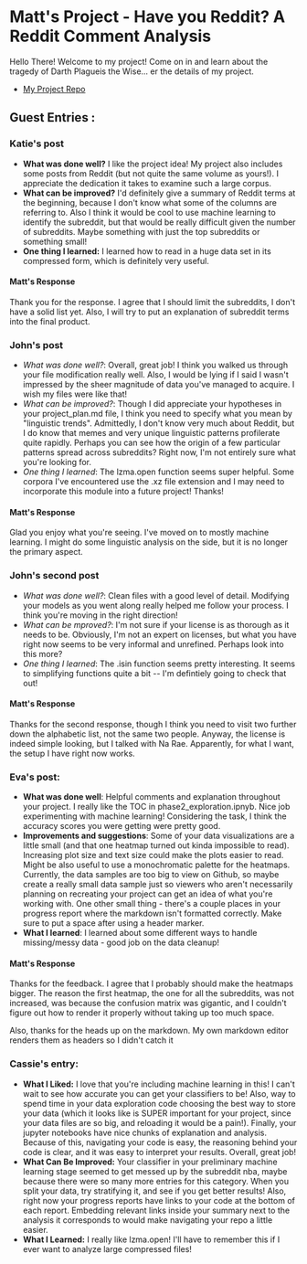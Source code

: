 # Matt's Project - Have you Reddit? A Reddit Comment Analysis
Hello There! Welcome to my project! Come on in and learn about the tragedy of Darth Plagueis the Wise... er the details of my project.

* [My Project Repo](https://github.com/Data-Science-for-Linguists-2019/Reddit-Comment-Analysis)

## Guest Entries :

### Katie's post
- **What was done well?** I like the project idea! My project also includes some posts from Reddit (but not quite the same volume as yours!). I appreciate the dedication it takes to examine such a large corpus.
- **What can be improved?** I'd definitely give a summary of Reddit terms at the beginning, because I don't know what some of the columns are referring to. Also I think it would be cool to use machine learning to identify the subreddit, but that would be really difficult given the number of subreddits. Maybe something with just the top subreddits or something small!
- **One thing I learned:** I learned how to read in a huge data set in its compressed form, which is definitely very useful.

#### Matt's Response
   
Thank you for the response. I agree that I should limit the subreddits, I don't have a solid list yet. Also, I will try to put an explanation of subreddit terms into the final product.

### John's post
- *What was done well?*: Overall, great job! I think you walked us through your file modification really well. Also, I would be lying if I said I wasn't impressed by the sheer magnitude of data you've managed to acquire. I wish my files were like that!
- *What can be improved?*: Though I did appreciate your hypotheses in your project_plan.md file, I think you need to specify what you mean by "linguistic trends". Admittedly, I don't know very much about Reddit, but I do know that memes and very unique linguistic patterns profilerate quite rapidly. Perhaps you can see how the origin of a few particular patterns spread across subreddits? Right now, I'm not entirely sure what you're looking for.
- *One thing I learned*: The lzma.open function seems super helpful. Some corpora I've encountered use the .xz file extension and I may need to incorporate this module into a future project! Thanks!

#### Matt's Response

Glad you enjoy what you're seeing. I've moved on to mostly machine learning. I might do some linguistic analysis on the side, but it is no longer the primary aspect.

### John's second post
- *What was done well?*: Clean files with a good level of detail. Modifying your models as you went along really helped me follow your process. I think you're moving in the right direction!
- *What can be mproved?*: I'm not sure if your license is as thorough as it needs to be. Obviously, I'm not an expert on licenses, but what you have right now seems to be very informal and
unrefined. Perhaps look into this more?
- *One thing I learned*: The .isin function seems pretty interesting. It seems to simplifying functions quite a bit -- I'm defintiely going to check that out!

#### Matt's Response

Thanks for the second response, though I think you need to visit two further down the alphabetic list, not the same two people. Anyway, the license is indeed simple looking, but I talked with Na Rae. Apparently, for what I want, the setup I have right now works.

### Eva's post:
- **What was done well**: Helpful comments and explanation throughout your project. I really like the TOC in phase2_exploration.ipnyb. Nice job experimenting with machine learning! Considering the task, I think the accuracy scores you were getting were pretty good.
- **Improvements and suggestions**: Some of your data visualizations are a little small (and that one heatmap turned out kinda impossible to read). Increasing plot size and text size could make the plots easier to read. Might be also useful to use a monochromatic palette for the heatmaps. Currently, the data samples are too big to view on Github, so maybe create a really small data sample just so viewers who aren't necessarily planning on recreating your project can get an idea of what you're working with. One other small thing - there's a couple places in your progress report where the markdown isn't formatted correctly. Make sure to put a space after using a header marker.
- **What I learned**: I learned about some different ways to handle missing/messy data - good job on the data cleanup!

#### Matt's Response

Thanks for the feedback. I agree that I probably should make the heatmaps bigger. The reason the first heatmap, the one for all the subreddits, was not increased, was because the confusion matrix was gigantic, and I couldn't figure out how to render it properly without taking up too much space.

Also, thanks for the heads up on the markdown. My own markdown editor renders them as headers so I didn't catch it 

### Cassie's entry:
- **What I Liked:** I love that you're including machine learning in this! 
I can't wait to see how accurate you can get your classifiers to be! Also, 
way to spend time in your data exploration code choosing 
the 
best way to store your data (which it looks like is SUPER important for your 
project, since your data files are so big, and reloading it would be a 
pain!). Finally, your jupyter notebooks have nice chunks of explanation and 
analysis. Because of this, navigating your code is easy, the reasoning 
behind your code is clear, and it was easy to interpret your results. 
Overall, great job! 
- **What Can Be Improved:** Your classifier in your preliminary machine 
learning stage seemed to get messed up by the subreddit nba, maybe because 
there were so many more entries for this category. When you split your data, 
try 
stratifying it, and see if you get better results! Also, right now your 
progress reports have links to your code at the bottom of each report. 
Embedding relevant links inside your summary next to the analysis it 
corresponds to would make navigating your repo a little easier.
- **What I Learned:** I really like lzma.open! I'll have to remember this if 
I ever want to analyze large compressed files!
